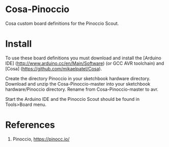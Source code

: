 # Cosa-Pinoccio

Cosa custom board definitions for the Pinoccio Scout.

# Install

To use these board definitions you must download and install the
[Arduino IDE] (http://www.arduino.cc/en/Main/Software) (or GCC AVR
toolchain) and [Cosa] (https://github.com/mikaelpatel/Cosa).

Create the directory Pinoccio in your sketchbook hardware
directory. Download and unzip the Cosa-Pinoccio-master into your
sketchbook hardware/Pinoccio directory. Rename from
Cosa-Pinoccio-master to avr.

Start the Arduino IDE and the Pinoccio Scout should be found in
Tools>Board menu.

# References

1. Pinoccio, https://pinocc.io/
